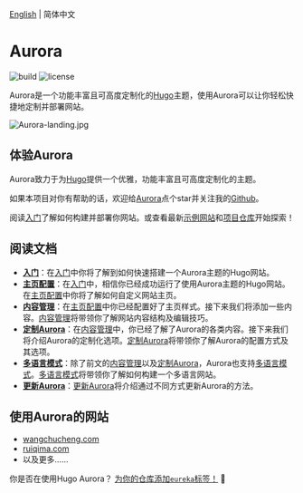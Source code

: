 [English](https://github.com/wangchucheng/eureka/blob/master/README.md) | 简体中文

# Aurora

![build](https://github.com/wangchucheng/eureka/workflows/build/badge.svg)
![license](https://img.shields.io/github/license/wangchucheng/eureka)

Aurora是一个功能丰富且可高度定制化的[Hugo](https://gohugo.io/)主题，使用Aurora可以让你轻松快捷地定制并部署网站。

![Aurora-landing.jpg](https://i.loli.net/2020/11/07/B6GZn1V2AS8XYIT.jpg)

## 体验Aurora

Aurora致力于为[Hugo](https://gohugo.io/)提供一个优雅，功能丰富且可高度定制化的主题。

如果本项目对你有帮助的话，欢迎给[Aurora](https://github.com/wangchucheng/eureka/)点个star并关注我的[Github](https://github.com/wangchucheng/)。

阅读[入门](https://www.wangchucheng.com/zh/docs/eureka/getting-started/)了解如何构建并部署你网站。或查看最新[示例网站](https://eureka.netlify.app/)和[项目仓库](https://github.com/wangchucheng/eureka/)开始探索！

## 阅读文档

- **[入门](https://www.wangchucheng.com/zh/docs/eureka/getting-started/)**：在[入门](https://www.wangchucheng.com/zh/docs/eureka/getting-started/)中你将了解到如何快速搭建一个Aurora主题的Hugo网站。
- **[主页配置](https://www.wangchucheng.com/zh/docs/eureka/homepage-configuration)**：在[入门](https://www.wangchucheng.com/zh/docs/eureka/getting-started)中，相信你已经成功运行了使用Aurora主题的Hugo网站。在[主页配置](https://www.wangchucheng.com/zh/docs/eureka/homepage-configuration)中你将了解如何自定义网站主页。
- **[内容管理](https://www.wangchucheng.com/zh/docs/eureka/content-management)**：在[主页配置](https://www.wangchucheng.com/zh/docs/eureka/homepage-configuration)中你已经配置好了主页样式。接下来我们将添加一些内容。[内容管理](https://www.wangchucheng.com/zh/docs/eureka/content-management)将带领你了解网站内容结构及编辑技巧。
- **[定制Aurora](https://www.wangchucheng.com/zh/docs/eureka/customization/)**：在[内容管理](https://www.wangchucheng.com/zh/docs/eureka/content-management/)中，你已经了解了Aurora的各类内容。接下来我们将介绍Aurora的定制化选项。[定制Aurora](https://www.wangchucheng.com/zh/docs/eureka/customization/)将带领你了解Aurora的配置方式及其选项。
- **[多语言模式](https://www.wangchucheng.com/zh/docs/eureka/multilingual-mode/)**：除了前文的[内容管理](https://www.wangchucheng.com/zh/docs/eureka/content-management/)以及[定制Aurora](https://www.wangchucheng.com/zh/docs/eureka/customization/)，Aurora也支持[多语言模式](https://www.wangchucheng.com/zh/docs/eureka/multilingual-mode/)。[多语言模式](https://www.wangchucheng.com/zh/docs/eureka/multilingual-mode/)将带领你了解如何构建一个多语言网站。
- **[更新Aurora](https://www.wangchucheng.com/zh/docs/eureka/update/)**：[更新Aurora](https://www.wangchucheng.com/zh/docs/eureka/update/)将介绍通过不同方式更新Aurora的方法。

## 使用Aurora的网站

- [wangchucheng.com](https://www.wangchucheng.com)
- [ruiqima.com](https://www.ruiqima.com)
- 以及更多……

你是否在使用Hugo Aurora？ [为你的仓库添加`eureka`标签！](https://docs.github.com/cn/github/administering-a-repository/classifying-your-repository-with-topics) 🙌